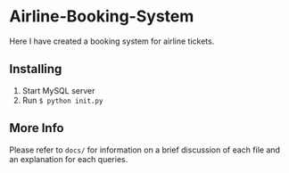 # Airline-Booking-System

Here I have created a booking system for airline tickets. 

## Installing
1. Start MySQL server 
1. Run `$ python init.py`

## More Info
Please refer to `docs/` for information on a brief discussion of each file and an explanation for each queries. 




